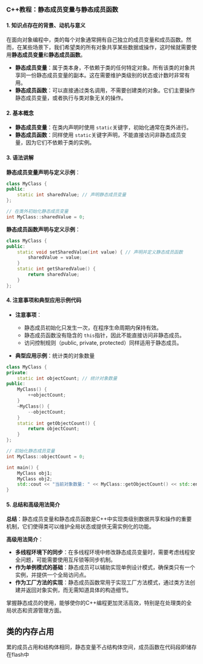 ### C++教程：静态成员变量与静态成员函数

#### 1. 知识点存在的背景、动机与意义

在面向对象编程中，类的每个对象通常拥有自己独立的成员变量和成员函数。然而，在某些场景下，我们希望类的所有对象共享某些数据或操作，这时候就需要使用**静态成员变量**和**静态成员函数**。

- **静态成员变量**：属于类本身，不依赖于类的任何特定对象。所有该类的对象共享同一份静态成员变量的副本。这在需要维护类级别的状态或计数时非常有用。
- **静态成员函数**：可以直接通过类名调用，不需要创建类的对象。它们主要操作静态成员变量，或者执行与类对象无关的操作。

#### 2. 基本概念

- **静态成员变量**：在类内声明时使用 `static`关键字，初始化通常在类外进行。
- **静态成员函数**：同样使用 `static`关键字声明，不能直接访问非静态成员变量，因为它们不依赖于类的实例。

#### 3. 语法讲解

**静态成员变量声明与定义示例**：

```cpp
class MyClass {
public:
    static int sharedValue; // 声明静态成员变量
};

// 在类外初始化静态成员变量
int MyClass::sharedValue = 0;
```

**静态成员函数声明与定义示例**：

```cpp
class MyClass {
public:
    static void setSharedValue(int value) { // 声明并定义静态成员函数
        sharedValue = value;
    }
    static int getSharedValue() {
        return sharedValue;
    }
};
```

#### 4. 注意事项和典型应用示例代码

- **注意事项**：

  - 静态成员初始化只发生一次，在程序生命周期内保持有效。
  - 静态成员函数没有隐含的 `this`指针，因此不能直接访问非静态成员。
  - 访问控制规则（public, private, protected）同样适用于静态成员。
- **典型应用示例**：统计类的对象数量

```cpp
class MyClass {
private:
    static int objectCount; // 统计对象数量
public:
    MyClass() {
        ++objectCount;
    }
    ~MyClass() {
        --objectCount;
    }
    static int getObjectCount() {
        return objectCount;
    }
};

// 初始化静态成员变量
int MyClass::objectCount = 0;

int main() {
    MyClass obj1;
    MyClass obj2;
    std::cout << "当前对象数量: " << MyClass::getObjectCount() << std::endl; // 输出：2
}
```

#### 5. 总结和高级用法简介

**总结**：静态成员变量和静态成员函数是C++中实现类级别数据共享和操作的重要机制，它们使得类可以维护全局状态或提供无需实例化的功能。

**高级用法简介**：

- **多线程环境下的同步**：在多线程环境中修改静态成员变量时，需要考虑线程安全问题，可能需要使用互斥锁等同步机制。
- **作为单例模式的基础**：静态成员可以辅助实现单例设计模式，确保类只有一个实例，并提供一个全局访问点。
- **作为工厂方法的实现**：静态成员函数常用于实现工厂方法模式，通过类方法创建并返回对象实例，而无需知道具体的构造细节。

掌握静态成员的使用，能够使你的C++编程更加灵活高效，特别是在处理类的全局状态和资源管理方面。

## 类的内存占用

累的成员占用和结构体相同，静态变量不占结构体空间，成员函数在代码段即储存在flash中
